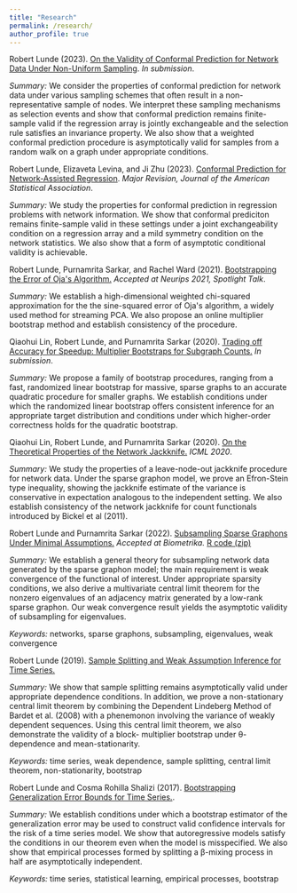 ```yaml
---
title: "Research"
permalink: /research/
author_profile: true
---
```


Robert Lunde (2023). [On the Validity of Conformal Prediction for Network Data Under Non-Uniform Sampling](https://arxiv.org/abs/2306.07252). <i>In submission</i>.

<i>Summary:</i>
We consider the properties of conformal prediction for network data under various sampling schemes that often result in a non-representative sample of nodes.  We interpret these sampling mechanisms as selection events and show that conformal prediction remains finite-sample valid if the regression array is jointly exchangeable and the selection rule satisfies an invariance property.  We also show that a weighted conformal prediction procedure is asymptotically valid for samples from a random walk on a graph under appropriate conditions.  


Robert Lunde, Elizaveta Levina, and Ji Zhu (2023). [Conformal Prediction for Network-Assisted Regression](https://arxiv.org/abs/2302.10095). <i>Major Revision, Journal of the American Statistical Association</i>.

<i>Summary:</i>
We study the properties for conformal prediction in regression problems with network information.  We show that conformal prediciton remains finite-sample valid in these settings under a joint exchangeability condition on a regression array and a mild symmetry condition on the network statistics.  We also show that a form of asymptotic conditional validity is achievable.   

Robert Lunde, Purnamrita Sarkar, and Rachel Ward (2021). [Bootstrapping the Error of Oja's Algorithm.](https://arxiv.org/abs/2106.14857) <i>Accepted at Neurips 2021, Spotlight Talk</i>. 

<i>Summary:</i>
We establish a high-dimensional weighted chi-squared approximation for the the sine-squared error of Oja's algorithm, a widely used method for streaming PCA.  We also propose an online multiplier bootstrap method and establish consistency of the procedure.     

Qiaohui Lin, Robert Lunde, and Purnamrita Sarkar (2020). [Trading off Accuracy for Speedup: Multiplier Bootstraps for Subgraph Counts.](https://arxiv.org/abs/2009.06170) <i>In submission</i>.

<i>Summary:</i> We propose a family of bootstrap procedures, ranging from a fast, randomized linear bootstrap for massive, sparse graphs to an accurate quadratic procedure for smaller graphs.  We establish conditions under which the randomized linear bootstrap offers consistent inference for an appropriate target distribution and conditions under which higher-order correctness holds for the quadratic bootstrap.       

Qiaohui Lin, Robert Lunde, and Purnamrita Sarkar (2020). [On the Theoretical Properties of the Network Jackknife.](https://proceedings.icml.cc/static/paper_files/icml/2020/6137-Paper.pdf) <i>ICML 2020</i>.    

<i>Summary:</i> We study the properties of a leave-node-out jackknife procedure for network data.  Under the sparse graphon model, we prove an Efron-Stein type inequality, showing the jackknife estimate of the variance is conservative in expectation analogous to the independent setting.  We also establish consistency of the network jackknife for count functionals introduced by Bickel et al (2011).    

Robert Lunde and Purnamrita Sarkar (2022). [Subsampling Sparse Graphons Under Minimal Assumptions.]([https://academic.oup.com/biomet/advance-article-abstract/doi/10.1093/biomet/asac032/6598813]) <i> Accepted at Biometrika. </i> [R code (zip)](https://rslunde.github.io/files/subsampling_graphons_code.zip)       

<i>Summary:</i> We establish a general theory for subsampling network data generated by the sparse
graphon model; the main requirement is weak convergence of the functional of interest. Under appropriate
sparsity conditions, we also derive a multivariate central limit theorem for the nonzero eigenvalues of an
adjacency matrix generated by a low-rank sparse graphon.  Our weak convergence
result yields the asymptotic validity of subsampling for eigenvalues.    

<i>Keywords:</i> networks, sparse graphons, subsampling, eigenvalues, weak convergence 

Robert Lunde (2019). [Sample Splitting and Weak Assumption Inference for Time Series.](https://arxiv.org/pdf/1902.07425.pdf) 

<i>Summary:</i> We show that sample splitting remains asymptotically valid under
appropriate dependence conditions.  In addition, we prove a non-stationary central limit theorem by
combining the Dependent Lindeberg Method of Bardet et al. (2008) with a phenemonon involving the variance of
weakly dependent sequences.  Using this central limit theorem, we also demonstrate the validity of a block-
multiplier bootstrap under &theta;-dependence and mean-stationarity.   

<i>Keywords:</i> time series, weak dependence, sample splitting, central limit theorem, non-stationarity, bootstrap

Robert Lunde and Cosma Rohilla Shalizi (2017). [Bootstrapping Generalization Error Bounds for Time Series.](https://arxiv.org/pdf/1711.02834.pdf).

<i>Summary:</i> We establish conditions under which a bootstrap estimator of the generalization error may be
used to construct valid confidence intervals for the risk of a time series model.  We show that autoregressive
models satisfy the conditions in our theorem even when the model is misspecified.  We also show that
empirical processes formed by splitting a &beta;-mixing process in half are asymptotically independent.  

<i>Keywords:</i> time series, statistical learning, empirical processes, bootstrap



